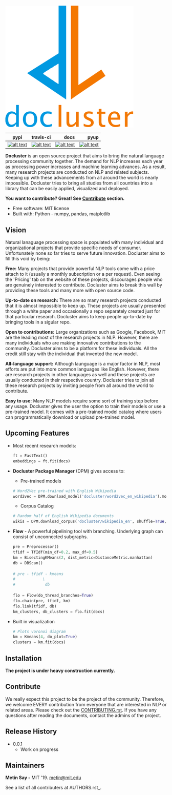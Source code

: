 
![alt text](./logo_docluster.png "docluster logo")


| pypi       | travis-ci        | docs | pyup |
| ------------- |:-------------:| -----:|-----:|
|  [![alt text](https://img.shields.io/pypi/v/docluster.svg "pypi")](https://pypi.python.org/pypi/docluster)   | [![alt text](https://img.shields.io/travis/metinsay/docluster.svg "travis-ci")](https://travis-ci.org/metinsay/docluster) | [![alt text](https://readthedocs.org/projects/docluster/badge/?version=latest "Documentation")](https://docluster.readthedocs.io/en/latest/?badge=latest)| [![alt text](https://pyup.io/repos/github/metinsay/docluster/shield.svg "pyup")](https://pyup.io/repos/github/metinsay/docluster/) |

**Docluster** is an open source project that aims to bring the natural language processing community together. The demand for NLP increases each year as processing power increases and machine learning advances. As a result, many research projects are conducted on NLP and related subjects. Keeping up with these advancements from all around the world is nearly impossible. Docluster tries to bring all studies from all countries into a library that can be easily applied, visualized and deployed.

**You want to contribute? Great! See [Contribute](##Contribute) section.**

* Free software: MIT license
* Built with: Python - numpy, pandas, matplotlib

## Vision

Natural lanaguage processing space is populated with many individual and organizational projects that provide specific needs of consumer. Unfortunately none so far tries to serve future innovation. Docluster aims to fill this void by being:

**Free:** Many projects that provide powerful NLP tools come with a price attach to it (usually a monthly subscription or a per request). Even seeing the 'Pricing' tab on the website of these projects, discourages people who are genuinely interested to contribute. Docluster aims to break this wall by providing these tools and many more with open source code.

**Up-to-date on research:** There are so many research projects conducted that it is almost impossible to keep up. These projects are usually presented through a white paper and occasionally a repo separately created just for that particular research. Docluster aims to keep people up-to-date by bringing tools in a sigular repo.

**Open to contributions:** Large organizations such as Google, Facebook, MIT are the leading most of the research projects in NLP. However, there are many individuals who are making innovative contributions to the community. Docluster aims to be a platform for these individuals. All the credit still stay with the individual that invented the new model.

**All-language support:** Although launguage is a major factor in NLP, most efforts are put into more common languages like English. However, there are research projects in other languages as well and these projects are usually conducted in their respective country. Docluster tries to join all these research projects by inviting people from all around the world to contribute.

**Easy to use:** Many NLP models require some sort of training step before any usage. Docluster gives the user the option to train their models or use a pre-trained model. It comes with a pre-trained model catalog where users can programmatically download or upload pre-trained model.

## Upcoming Features

* Most recent research models:

    ```python
    ft = FastText()
    embeddings = ft.fit(docs)
    ```

* **Docluster Package Manager** (DPM) gives access to:

    * Pre-trained models

    ```python
    # Word2Vec pre-trained with English Wikipedia
    word2vec = DPM.download_model('docluster/word2vec_en_wikipedia').model
    ```
    * Corpus Catalog

    ```python
    # Random half of English Wikipedia documents
    wikis = DPM.download_corpus('docluster/wikipedia_en', shuffle=True, fraction=0.5).text
    ```

* **Flow** - A powerful pipelining tool with branching. Underlying graph can consist of unconnected subgraphs.

    ```python
    pre = Preprocessor()
    tfidf = TfIdf(min_df=0.2, max_df=0.5)
    km = BisectingKMeans(2, dist_metric=DistanceMetric.manhattan)
    db = DBScan()

    # pre - tfidf - kmeans
    #            \
    #             db

    flo = Flow(do_thread_branches=True)
    flo.chain(pre, tfidf, km)
    flo.link(tfidf, db)
    km_clusters, db_clusters = flo.fit(docs)
    ```


* Built in visualization

    ```python
    # Plots voronoi diagram
    km = Kmeans(4, do_plot=True)
    clusters = km.fit(docs)
    ```

## Installation

**The project is under heavy construction currently.**

## Contribute

We really expect this project to be the project of the community. Therefore, we welcome EVERY contribution from everyone that are interested in NLP or related areas. Please check out the [CONTRIBUTING.rst](./CONTRIBUTING.rst). If you have any questions after reading the documents, contact the admins of the project.

## Release History

* 0.0.1
    * Work on progress

## Maintainers

**Metin Say -** MIT '19. metin@mit.edu

See a list of all contributers at AUTHORS.rst_.
